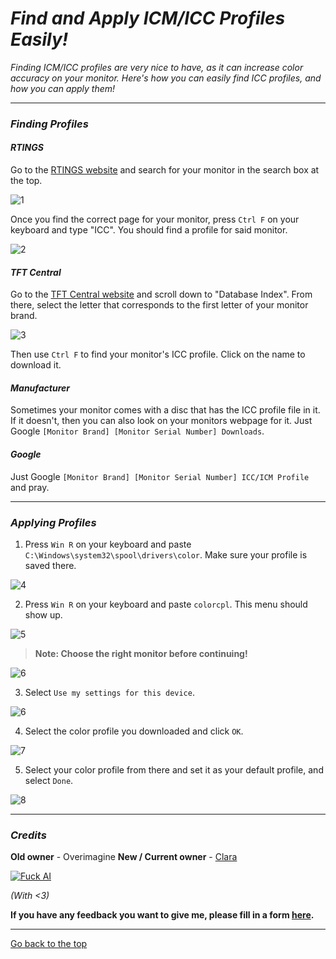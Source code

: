 # *Find and Apply ICM/ICC Profiles Easily!*

*Finding ICM/ICC profiles are very nice to have, as it can increase color accuracy on your monitor. Here's how you can easily find ICC profiles, and how you can apply them!*

---

### *Finding Profiles*

#### *RTINGS*
Go to the [RTINGS website](https://www.rtings.com) and search for your monitor in the search box at the top.

![1](https://files.catbox.moe/wg1two.png)  

Once you find the correct page for your monitor, press `Ctrl F` on your keyboard and type "ICC". You should find a profile for said monitor.

![2](https://files.catbox.moe/eq11cm.png)  

#### *TFT Central*
Go to the [TFT Central website](https://tftcentral.co.uk/articles/icc_profiles) and scroll down to "Database Index". From there, select the letter that corresponds to the first letter of your monitor brand.

![3](https://files.catbox.moe/ttea5x.png)  

Then use `Ctrl F` to find your monitor's ICC profile. Click on the name to download it.

#### *Manufacturer*
Sometimes your monitor comes with a disc that has the ICC profile file in it. If it doesn't, then you can also look on your monitors webpage for it. Just Google `[Monitor Brand] [Monitor Serial Number] Downloads`.

#### *Google*
Just Google `[Monitor Brand] [Monitor Serial Number] ICC/ICM Profile` and pray.

---

### *Applying Profiles*

1. Press `Win R` on your keyboard and paste `C:\Windows\system32\spool\drivers\color`. Make sure your profile is saved there.

![4](https://files.catbox.moe/p2d1xy.png)   

2. Press `Win R` on your keyboard and paste `colorcpl`. This menu should show up.

![5](https://files.catbox.moe/kami6c.png)  

> **Note: Choose the right monitor before continuing!**

![6](https://files.catbox.moe/pc6lv6.png)  

3. Select `Use my settings for this device`.

![6](https://files.catbox.moe/sd1d09.png)  

4. Select the color profile you downloaded and click `OK`.

![7](https://files.catbox.moe/93umvn.png)  

5. Select your color profile from there and set it as your default profile, and select `Done`.

![8](https://files.catbox.moe/mi1gj2.png)  

---

### *Credits*
**Old owner** - Overimagine
**New / Current owner** - [Clara](index.md/#some-stuff-about-me)

[![Fuck AI](https://files.catbox.moe/os5g6k.png)](https://notbyai.fyi)

*(With <3)*

**If you have any feedback you want to give me, please fill in a form [here](https://formulaer.com/f/aa502b70-f46d-4e81-98a2-bd6b2de24540).**

**************
[Go back to the top](#find-and-apply-icmicc-profiles-easily)

